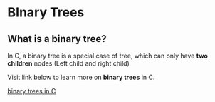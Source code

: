 # **BInary Trees**

## **What is  a binary tree?**

In C, a binary tree is a special case of tree, which can only have **two children** nodes (Left child and right child)

Visit link below to learn more on **binary trees** in C.

[binary trees in C](https://www.scaler.com/topics/binary-tree-in-c/)
